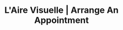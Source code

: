---
title: "L'Aire Visuelle | Arrange An Appointment"
slug: appointment-optometrist
identifiant: rendez-vous-optometriste
titre: "Arrange an appointment with one of our optometrists"
description: "A team of experts ready to help you. Book an appointment today."
layout: rendez-vous
image: /img/optometrie-banniere.jpg
i18nlanguage: en
header:
  transparent: false
  dark: false
noindex: true
od: true
ood: false
odcontent:
  ligne1: >-
    You can book online directly into the respective schedule of our **optometrists**.
  ligne2: >-
    We are available to answer all your questions, as well as to advise you in the choice of prescription glasses, sunglasses or contact lenses.
oodcontent: >-
  You can fill out the form below directly to book a time slot with them.
---